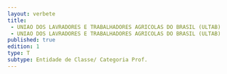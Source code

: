 ```yaml
---
layout: verbete
title:
 - UNIAO DOS LAVRADORES E TRABALHADORES AGRICOLAS DO BRASIL (ULTAB)
 - UNIAO DOS LAVRADORES E TRABALHADORES AGRICOLAS DO BRASIL (ULTAB)
published: true
edition: 1  
type: T
subtype: Entidade de Classe/ Categoria Prof.
---
```


